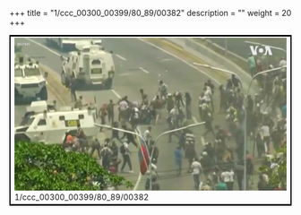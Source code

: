 +++
title = "1/ccc_00300_00399/80_89/00382"
description = ""
weight = 20
+++

<table style="border:2px solid black;max-width:800px;max-height:800px;" 
><tr><td>
<img class="center-fit-jpg"
src="/jpg_/aaa_20190430_NxaOmWaI8sI_00381.jpg">
1/ccc_00300_00399/80_89/00382
</img></td></tr></table>
